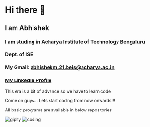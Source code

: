 # Hi there 👋
## I am Abhishek 
### I am studing in Acharya Institute of Technology Bengaluru
### Dept. of ISE
### My Gmail: abhishekm.21.beis@acharya.ac.in
### [My LinkedIn Profile](https://www.linkedin.com/in/abhishek-mangalur-394042260/)
This era is a bit of advance so we have to learn code

Come on guys... Lets start coding from now onwards!!!

All basic programs are available in below repositories

![giphy](https://user-images.githubusercontent.com/121670647/211134313-b7bd396a-1b6f-4db9-b3c6-f5bc8ba07bc3.gif)
![coding](https://user-images.githubusercontent.com/121670647/211133061-543184bd-c733-4a1e-92a5-8d7e392fd203.gif)

<!--
**Abhishek-Mangalur/Abhishek-Mangalur** is a ✨ _special_ ✨ repository because its `README.md` (this file) appears on your GitHub profile.

Here are some ideas to get you started:

- 🔭 I’m currently working on ...
- 🌱 I’m currently learning ...
- 👯 I’m looking to collaborate on ...
- 🤔 I’m looking for help with ...
- 💬 Ask me about ...
- 📫 How to reach me: ...
- 😄 Pronouns: ...
- ⚡ Fun fact: ...
-->
